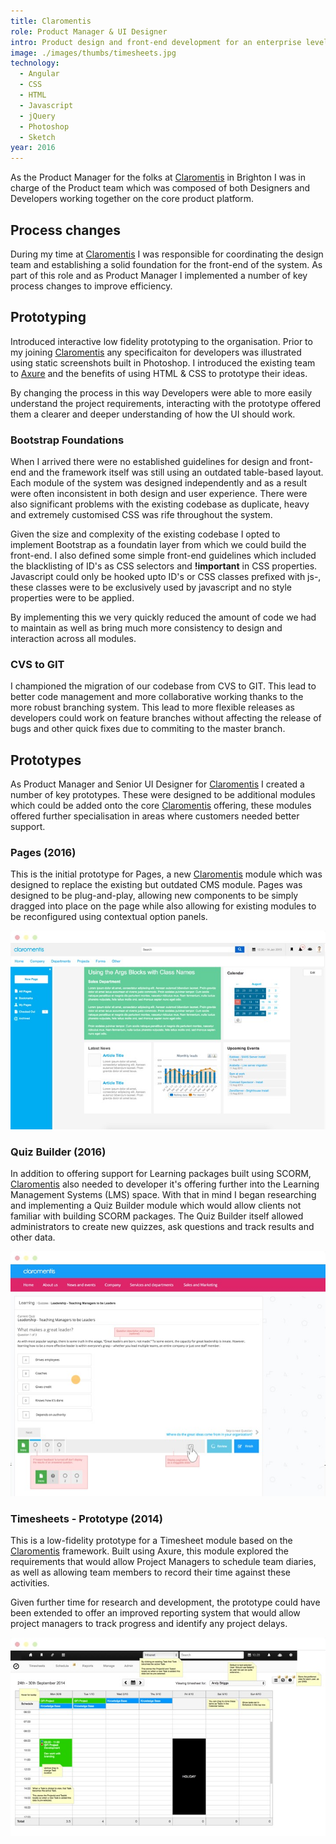 ```yaml
---
title: Claromentis
role: Product Manager & UI Designer
intro: Product design and front-end development for an enterprise level intranet solution.
image: ./images/thumbs/timesheets.jpg
technology:
  - Angular
  - CSS
  - HTML
  - Javascript
  - jQuery
  - Photoshop
  - Sketch
year: 2016
---
```


As the Product Manager for the folks at [Claromentis](https://www.claromentis.com/) in Brighton I was in charge of the Product team which was composed of both Designers and Developers working together on the core product platform.

## Process changes

During my time at [Claromentis](https://www.claromentis.com/) I was responsible for coordinating the design team and establishing a solid foundation for the front-end of the system. As part of this role and as Product Manager I implemented a number of key process changes to improve efficiency.

## Prototyping

Introduced interactive low fidelity prototyping to the organisation. Prior to my joining [Claromentis](https://www.claromentis.com/) any specificaiton for developers was illustrated using static screenshots built in Photoshop. I introduced the existing team to [Axure](https://www.axure.com/) and the benefits of using HTML & CSS to prototype their ideas.

By changing the process in this way Developers were able to more easily understand the project requirements, interacting with the prototype offered them a clearer and deeper understanding of how the UI should work.

### Bootstrap Foundations

When I arrived there were no established guidelines for design and front-end and the framework itself was still using an outdated table-based layout. Each module of the system was designed independently and as a result were often inconsistent in both design and user experience. There were also significant problems with the existing codebase as duplicate, heavy and extremely customised CSS was rife throughout the system.

Given the size and complexity of the existing codebase I opted to implement Bootstrap as a foundatin layer from which we could build the front-end. I also defined some simple front-end guidelines which included the blacklisting of ID's as CSS selectors and **!important** in CSS properties. Javascript could only be hooked upto ID's or CSS classes prefixed with js-, these classes were to be exclusively used by javascript and no style properties were to be applied.

By implementing this we very quickly reduced the amount of code we had to maintain as well as bring much more consistency to design and interaction across all modules.

### CVS to GIT

I championed the migration of our codebase from CVS to GIT. This lead to better code management and more collaborative working thanks to the more robust branching system. This lead to more flexible releases as developers could work on feature branches without affecting the release of bugs and other quick fixes due to commiting to the master branch.

## Prototypes

As Product Manager and Senior UI Designer for [Claromentis](https://www.claromentis.com/) I created a number of key prototypes. These were designed to be additional modules which could be added onto the core [Claromentis](https://www.claromentis.com/) offering, these modules offered further specialisation in areas where customers needed better support.

### Pages (2016)

This is the initial prototype for Pages, a new [Claromentis](https://www.claromentis.com/) module which was designed to replace the existing but outdated CMS module. Pages was designed to be plug-and-play, allowing new components to be simply dragged into place on the page while also allowing for existing modules to be reconfigured using contextual option panels.

[![Screenshot of the Pages prototype](./images/pages.jpg)](./images/pages.jpg)

### Quiz Builder (2016)

In addition to offering support for Learning packages built using SCORM, [Claromentis](https://www.claromentis.com/) also needed to developer it's offering further into the Learning Management Systems (LMS) space. With that in mind I began researching and implementing a Quiz Builder module which would allow clients not familiar with building SCORM packages. The Quiz Builder itself allowed administrators to create new quizzes, ask questions and track results and other data.

[![Screenshot of the Quiz Builder prototype](./images/quizbuilder.jpg)](./images/quizbuilder.jpg)

### Timesheets - Prototype (2014)

This is a low-fidelity prototype for a Timesheet module based on the [Claromentis](https://www.claromentis.com/) framework. Built using Axure, this module explored the requirements that would allow Project Managers to schedule team diaries, as well as allowing team members to record their time against these activities.

Given further time for research and development, the prototype could have been extended to offer an improved reporting system that would allow project managers to track progress and identify any project delays.

[![Screenshot of the Timesheets prototype](./images/timesheets_prot.jpg)](./images/timesheets_prot.jpg)
